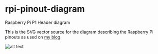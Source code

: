 rpi-pinout-diagram
==================

Raspberry Pi P1 Header diagram

This is the SVG vector source for the diagram describing the Raspberry Pi pinouts as used on [my blog](http://www.andremiller.net/content/raspberry-pi-pinout-diagram).

![alt text](https://raw.github.com/andremiller/rpi-pinout-diagram/master/rpi-pinout-diagram-rendered.png "Rendered SVG")
